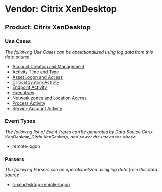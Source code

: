 Vendor: Citrix XenDesktop
=========================
Product: Citrix XenDesktop
--------------------------

### Use Cases

_The following Use Cases can be operationalized using log data from this data source_

* [Account Creation and Management](../UseCases/usecase_account_creation_and_management.md)
* [Activity Time  and Type](../UseCases/usecase_activity_time__and_type.md)
* [Asset Logon and Access](../UseCases/usecase_asset_logon_and_access.md)
* [Critical System Activity](../UseCases/usecase_critical_system_activity.md)
* [Endpoint Activity](../UseCases/usecase_endpoint_activity.md)
* [Executives](../UseCases/usecase_executives.md)
* [Network zones and Location Access](../UseCases/usecase_network_zones_and_location_access.md)
* [Process Activity](../UseCases/usecase_process_activity.md)
* [Service Account Activity](../UseCases/usecase_service_account_activity.md)


### Event Types

_The following list of Event Types can be generated by Data Source Citrix XenDesktop_Citrix XenDesktop, and power the use cases above:_

- remote-logon


### Parsers

_The following Parsers can be operationalized using log data from this data source_

* [s-xendesktop-remote-logon](../Parsers/parserContent_s-xendesktop-remote-logon.md)
